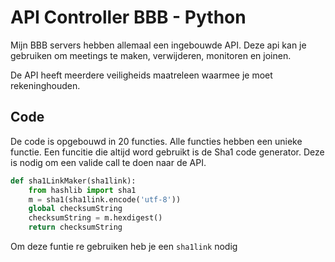 # API Controller BBB - Python
Mijn BBB servers hebben allemaal een ingebouwde API. Deze api kan je gebruiken om meetings te maken, verwijderen, monitoren en joinen. 

De API heeft meerdere veiligheids maatreleen waarmee je moet rekeninghouden.

## Code
De code is opgebouwd in 20 functies. Alle functies hebben een unieke functie. 
Een funcitie die altijd word gebruikt is de Sha1 code generator. Deze is nodig om een valide call te doen naar de API.

```Python
def sha1LinkMaker(sha1link):
    from hashlib import sha1
    m = sha1(sha1link.encode('utf-8'))
    global checksumString
    checksumString = m.hexdigest()
    return checksumString
```
Om deze funtie re gebruiken heb je een ``sha1link`` nodig

